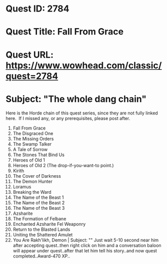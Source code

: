 # Quest ID: 2784
# Quest Title: Fall From Grace
# Quest URL: https://www.wowhead.com/classic/quest=2784
# Subject: "The whole dang chain"
Here is the Horde chain of this quest series, since they are not fully linked here.  If I missed any, or any prerequisites, please post after.

1. Fall From Grace
2. The Disgraced One
3. The Missing Orders
4. The Swamp Talker
5. A Tale of Sorrow
6. The Stones That Bind Us
7. Heroes of Old 1
8. Heroes of Old 2 (The drop-if-you-want-to point.)
9. Kirith
10. The Cover of Darkness
11. The Demon Hunter
12. Loramus
13. Breaking the Ward
14. The Name of the Beast 1
15. The Name of the Beast 2
16. The Name of the Beast 3
17. Azsharite
18. The Formation of Felbane
19. Enchanted Azsharite Fel Weaponry
20. Return to the Blasted Lands
21. Uniting the Shattered Amulet
22. You Are Rakh'likh, Demon | Subject: "<Blank>"
Just wait 5-10 second near him after accepting quest..then right click on him and a conversation baloon will appear under quest..after that let him tell his story..and now quest completed..Award-470 XP..